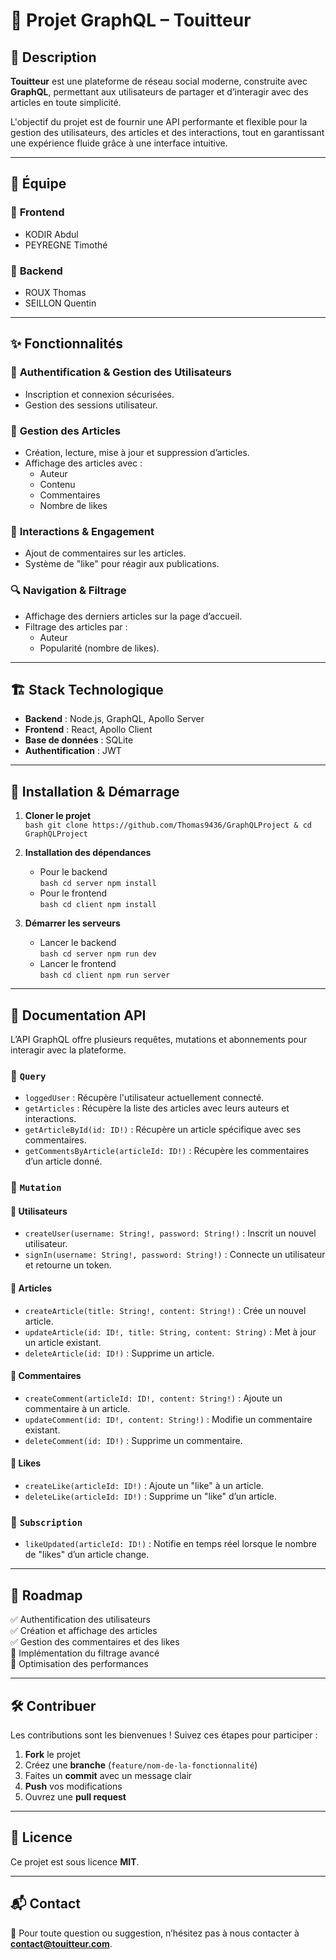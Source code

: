 # 🚀 Projet GraphQL – **Touitteur**  

## 📌 Description  

**Touitteur** est une plateforme de réseau social moderne, construite avec **GraphQL**, permettant aux utilisateurs de partager et d’interagir avec des articles en toute simplicité.  

L'objectif du projet est de fournir une API performante et flexible pour la gestion des utilisateurs, des articles et des interactions, tout en garantissant une expérience fluide grâce à une interface intuitive.  

---

## 👥 Équipe  

### 🔹 **Frontend**  
- KODIR Abdul  
- PEYREGNE Timothé

### 🔹 **Backend**  
- ROUX Thomas
- SEILLON Quentin

---

## ✨ Fonctionnalités  

### 🔐 **Authentification & Gestion des Utilisateurs**  
- Inscription et connexion sécurisées.  
- Gestion des sessions utilisateur.  

### 📝 **Gestion des Articles**  
- Création, lecture, mise à jour et suppression d’articles.  
- Affichage des articles avec :  
  - Auteur  
  - Contenu  
  - Commentaires  
  - Nombre de likes  

### 💬 **Interactions & Engagement**  
- Ajout de commentaires sur les articles.  
- Système de "like" pour réagir aux publications.  

### 🔍 **Navigation & Filtrage**  
- Affichage des derniers articles sur la page d’accueil.  
- Filtrage des articles par :  
  - Auteur  
  - Popularité (nombre de likes).  

---

## 🏗️ Stack Technologique  

- **Backend** : Node.js, GraphQL, Apollo Server  
- **Frontend** : React, Apollo Client  
- **Base de données** : SQLite 
- **Authentification** : JWT

---

## 📌 Installation & Démarrage  

1. **Cloner le projet**  
   `bash
   git clone https://github.com/Thomas9436/GraphQLProject & cd GraphQLProject
   `

2. **Installation des dépendances**  
   - Pour le backend  
     `bash
     cd server
     npm install
     `
   - Pour le frontend  
     `bash
     cd client
     npm install
     `

3. **Démarrer les serveurs**  
   - Lancer le backend  
     `bash
     cd server
     npm run dev
     `
   - Lancer le frontend  
     `bash
     cd client
     npm run server
     `

---

## 📖 Documentation API  

L’API GraphQL offre plusieurs requêtes, mutations et abonnements pour interagir avec la plateforme.  

### 🔹 `Query`  

- `loggedUser` : Récupère l'utilisateur actuellement connecté.  
- `getArticles` : Récupère la liste des articles avec leurs auteurs et interactions.  
- `getArticleById(id: ID!)` : Récupère un article spécifique avec ses commentaires.  
- `getCommentsByArticle(articleId: ID!)` : Récupère les commentaires d’un article donné.  

### 🔹 `Mutation`  

#### 🔸 Utilisateurs  
- `createUser(username: String!, password: String!)` : Inscrit un nouvel utilisateur.  
- `signIn(username: String!, password: String!)` : Connecte un utilisateur et retourne un token.  

#### 🔸 Articles  
- `createArticle(title: String!, content: String!)` : Crée un nouvel article.  
- `updateArticle(id: ID!, title: String, content: String)` : Met à jour un article existant.  
- `deleteArticle(id: ID!)` : Supprime un article.  

#### 🔸 Commentaires  
- `createComment(articleId: ID!, content: String!)` : Ajoute un commentaire à un article.  
- `updateComment(id: ID!, content: String!)` : Modifie un commentaire existant.  
- `deleteComment(id: ID!)` : Supprime un commentaire.  

#### 🔸 Likes  
- `createLike(articleId: ID!)` : Ajoute un "like" à un article.  
- `deleteLike(articleId: ID!)` : Supprime un "like" d’un article.  

### 🔹 `Subscription`  

- `likeUpdated(articleId: ID!)` : Notifie en temps réel lorsque le nombre de "likes" d’un article change.  

---

## 📅 Roadmap  

✅ Authentification des utilisateurs  
✅ Création et affichage des articles  
✅ Gestion des commentaires et des likes  
🚧 Implémentation du filtrage avancé  
🚧 Optimisation des performances  

---

## 🛠️ Contribuer  

Les contributions sont les bienvenues ! Suivez ces étapes pour participer :  

1. **Fork** le projet  
2. Créez une **branche** (`feature/nom-de-la-fonctionnalité`)  
3. Faites un **commit** avec un message clair  
4. **Push** vos modifications  
5. Ouvrez une **pull request**  

---

## 📜 Licence  

Ce projet est sous licence **MIT**.  

---

## 📬 Contact  

📧 Pour toute question ou suggestion, n’hésitez pas à nous contacter à **contact@touitteur.com**.
